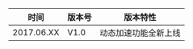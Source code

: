 | 时间         | 版本号  | 版本特性       |
| ---------- | ---- | ---------- |
| 2017.06.XX | V1.0 | 动态加速功能全新上线 |